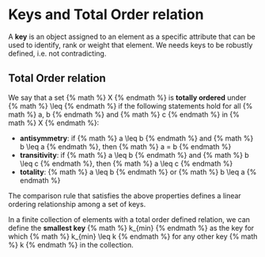 # Keys and Total Order relation

A **key** is an object assigned to an element as a specific attribute that can be used to identify, rank or weight that element. We needs keys to be robustly defined, i.e. not contradicting.

## Total Order relation
We say that a set {% math %} X {% endmath %} is **totally ordered** under {% math %} \leq {% endmath %} if the following statements hold for all {% math %} a, b {% endmath %} and {% math %} c {% endmath %} in {% math %} X {% endmath %}:
- **antisymmetry**: if {% math %} a \leq b {% endmath %} and {% math %} b \leq a {% endmath %}, then {% math %} a = b {% endmath %}
- **transitivity**: if {% math %} a \leq b {% endmath %} and {% math %} b \leq c {% endmath %}, then {% math %} a \leq c {% endmath %}
- **totality**: {% math %} a \leq b {% endmath %} or {% math %} b \leq a {% endmath %}

The comparison rule that satisfies the above properties defines a linear ordering relationship among a set of keys.

In a finite collection of elements with a total order defined relation, we can define the **smallest key** {% math %} k_{min} {% endmath %} as the key for which {% math %} k_{min} \leq k {% endmath %} for any other key {% math %} k {% endmath %} in the collection.